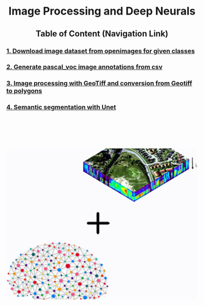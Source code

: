 
<div align="center"> <h1> Image Processing and Deep Neurals </h1> </div>

<div align="center"><h2> Table of Content (Navigation Link) </h2></div>

<h3><a href="/code/Download_dataset_from_openimages.ipynb"> 1. Download image dataset from openimages for given classes</a></h3>
<h3><a href="/code/Generate_image_annotations_from_csv.ipynb"> 2. Generate pascal_voc image annotations from csv  </a></h3>
<h3><a href="/code/ImageProcessingWithGeoTiff.ipynb"> 3. Image processing with GeoTiff and conversion from Geotiff to polygons </a></h3>
<h3><a href="/code/Unet%20for%20semantic%20segmentation.ipynb"> 4. Semantic segmentation with Unet  </a></h3>
<br/>

<br/>
<br/>
<br/>

![Lidar Plot](/data/pageImage.PNG)
